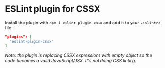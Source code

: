 # ESLint plugin for CSSX

Install the plugin with `npm i eslint-plugin-cssx` and add it to your `.eslintrc` file:

```json
"plugins": [
  "eslint-plugin-cssx"
]
```

*Note: the plugin is replacing CSSX expressions with empty object so the code becomes a valid JavaScript/JSX. It's not doing CSS linting.*
